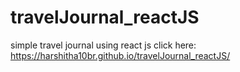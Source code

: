 # travelJournal_reactJS
simple travel journal using react js
click here: https://harshitha10br.github.io/travelJournal_reactJS/
